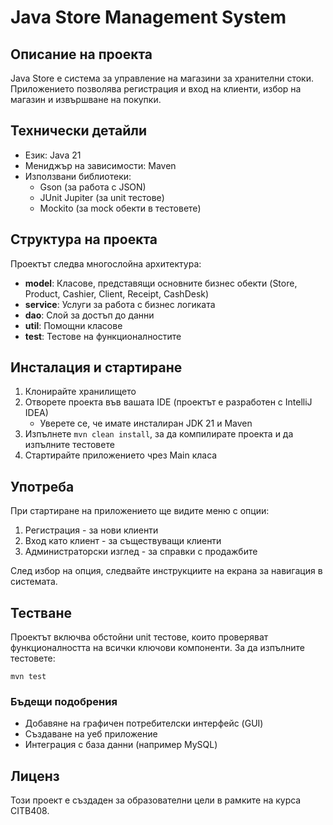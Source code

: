 # Java Store Management System

## Описание на проекта
Java Store е система за управление на магазини за хранителни стоки. Приложението позволява регистрация и вход на клиенти, избор на магазин и извършване на покупки.

## Технически детайли
- Език: Java 21
- Мениджър на зависимости: Maven
- Използвани библиотеки:
  - Gson (за работа с JSON)
  - JUnit Jupiter (за unit тестове)
  - Mockito (за mock обекти в тестовете)

## Структура на проекта
Проектът следва многослойна архитектура:
- **model**: Класове, представящи основните бизнес обекти (Store, Product, Cashier, Client, Receipt, CashDesk)
- **service**: Услуги за работа с бизнес логиката
- **dao**: Слой за достъп до данни
- **util**: Помощни класове
- **test**: Тестове на функционалностите

## Инсталация и стартиране
1. Клонирайте хранилището
2. Отворете проекта във вашата IDE (проектът е разработен с IntelliJ IDEA)
   - Уверете се, че имате инсталиран JDK 21 и Maven
3. Изпълнете `mvn clean install`, за да компилирате проекта и да изпълните тестовете
4. Стартирайте приложението чрез Main класа

## Употреба
При стартиране на приложението ще видите меню с опции:
1. Регистрация - за нови клиенти
2. Вход като клиент - за съществуващи клиенти
3. Администраторски изглед - за справки с продажбите

След избор на опция, следвайте инструкциите на екрана за навигация в системата.

## Тестване
Проектът включва обстойни unit тестове, които проверяват функционалността на всички ключови компоненти.
За да изпълните тестовете:
```
mvn test
```

### Бъдещи подобрения
- Добавяне на графичен потребителски интерфейс (GUI)
- Създаване на уеб приложение
- Интеграция с база данни (например MySQL)

## Лиценз
Този проект е създаден за образователни цели в рамките на курса CITB408.
